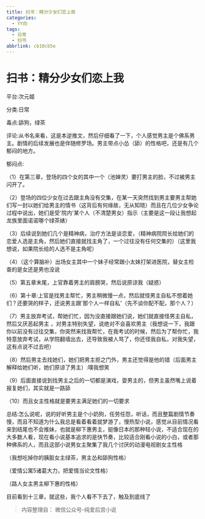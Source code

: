 ```yaml
---
title: 扫书：精分少女们恋上我
categories:
  - YY向
tags:
  - 日常
  - 扫书
abbrlink: cb10cb5e
---
```

# 扫书：精分少女们恋上我
平台:次元姬

分类:日常

毒点:舔狗，绿茶

评论:从书名来看，这是本逆推文，然后仔细看了一下，个人感觉男主是个佛系男主。剧情的后续发展也是伴随修罗场。男主带点小怂（舔）的性格吧，还是有几个郁闷的地方。

郁闷点:

（1）在第三章，登场的四个女的其中一个（池婵灵）要打男主的脸，不过被男主闪开了。

（2）登场的四位少女在过去跟主角没有交集，在某一天突然找到男主要男主帮她们写一封以她们给男主的情书（这背后有何缘故，无从知晓）而且在几位少女争论过程中说出，她们是受'院内'某个人（不清楚男女）指示（主要是这一段让我想起龙族里面诺诺哪个绿茶婊）

（3）后续说到她们几个是精神病，治疗方法是谈恋爱，（精神病院院长给她们的恋爱人选是主角，然后她们直接就找主角了，一个过往没有任何交集的）（这里我想说，如果院长给的人选不是主角呢）

（4）（这个算脑补）出场女主其中一个妹子经常跟小太妹打架进医院，替女主检查的是女还是男也没说

（5）第五章末尾，上官靠着男主的肩膀哭，然后说原谅我（疑惑）

（6）第十章:上官是找男主帮忙，男主稍微慢一点，然后就怪男主自私不想着她们？还要哭的样子，还说男主跟'那个人一样自私'（先不谈你配不配，那个人？）

（7）男主放弃考试，帮她们忙，因为没直接跟她们说，她们就直接怪男主自私，然后又厌恶起男主
，对男主特别失望，说绝对不会喜欢男主（我想说一下，我跟你以前没有过往交集，你突然来找我帮忙，在我考试的时候，然后为了帮你忙，我特意放弃考试，从学院翻墙出去，还导致我被人骂了，你还怪我自私，对我失望，这有点说不过去吧）

（8）然后男主去找她们，她们把男主拒之门外，男主还觉得是他的错（后面男主解释给她们听，她们原谅了男主）:噗我想笑

（9）后面直接说到找男主之后的一切都是演戏，耍男主的，但男主虽然嘴上说着报复她们，其实就是一路舔

（10）而且女主性格就是要男主满足她们的一切要求

总结:怎么说呢，说的好听男主是个小奶狗，任劳任怨，听话，而且整篇剧情节奏慢，而且不知道为什么我总是看着看着就梦游了，慢热型小说，感觉从目前情况看来到结尾也不会推妹，也就是柳下惠男主，挺像日本的那种轻小说，不适合现在的大多数人看，现在看小说基本追求的是快节奏，比较适合刚看小说的小白，或者那种佛系的人，而且这部小说男女主聚集了我几个讨厌的动漫电视剧女主性格

（我想吃掉你的胰脏女主绿茶，男主怂和舔狗性格）

（爱情公寓5诸葛大力，把爱情当论文性格）

（路人女主男主柳下惠的性格）

目前看到十三章，就这些，我个人看不下去了，触及到底线了


> 内容整理自： 微信公众号-纯爱后宫小说